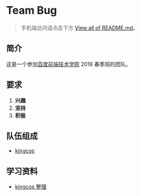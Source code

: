 # Team Bug

> 手机端访问请点击下方 [View all of README.md](README.md)。

## 简介

这是一个参加[百度前端技术学院](http://ife.baidu.com) 2016 春季班的团队。

## 要求

1. **兴趣**
2. **坚持**
3. **积极**

## 队伍组成

- [kingcos](http://maimieng.com)

## 学习资料

- [kingcos 整理](study_resources.md)
